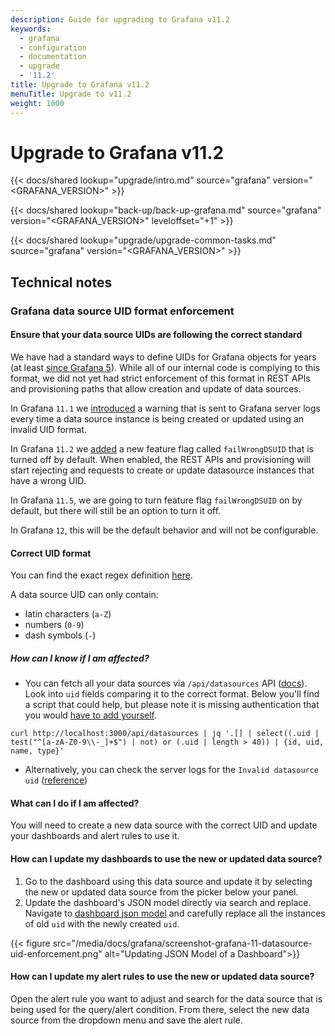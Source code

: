 ```yaml
---
description: Guide for upgrading to Grafana v11.2
keywords:
  - grafana
  - configuration
  - documentation
  - upgrade
  - '11.2'
title: Upgrade to Grafana v11.2
menuTitle: Upgrade to v11.2
weight: 1000
---
```


# Upgrade to Grafana v11.2

{{< docs/shared lookup="upgrade/intro.md" source="grafana" version="<GRAFANA_VERSION>" >}}

{{< docs/shared lookup="back-up/back-up-grafana.md" source="grafana" version="<GRAFANA_VERSION>" leveloffset="+1" >}}

{{< docs/shared lookup="upgrade/upgrade-common-tasks.md" source="grafana" version="<GRAFANA_VERSION>" >}}

## Technical notes

### Grafana data source UID format enforcement

#### Ensure that your data source UIDs are following the correct standard

We have had a standard ways to define UIDs for Grafana objects for years (at least [since Grafana 5](https://github.com/grafana/grafana/issues/7883)). While all of our internal code is complying to this format, we did not yet had strict enforcement of this format in REST APIs and provisioning paths that allow creation and update of data sources.

In Grafana `11.1` we [introduced](https://github.com/grafana/grafana/pull/86598) a warning that is sent to Grafana server logs every time a data source instance is being created or updated using an invalid UID format.

In Grafana `11.2` we [added](https://github.com/grafana/grafana/pull/89363/files) a new feature flag called `failWrongDSUID` that is turned off by default. When enabled, the REST APIs and provisioning will start rejecting and requests to create or update datasource instances that have a wrong UID.

In Grafana `11.5`, we are going to turn feature flag `failWrongDSUID` on by default, but there will still be an option to turn it off.

In Grafana `12`, this will be the default behavior and will not be configurable.

#### Correct UID format

You can find the exact regex definition [here](https://github.com/grafana/grafana/blob/c92f5169d1c83508beb777f71a93336179fe426e/pkg/util/shortid_generator.go#L32-L45).

A data source UID can only contain:

- latin characters (`a-Z`)
- numbers (`0-9`)
- dash symbols (`-`)

##### How can I know if I am affected?

- You can fetch all your data sources via `/api/datasources` API ([docs](https://grafana.com/docs/grafana/latest/developers/http_api/data_source/#get-all-data-sources)). Look into `uid` fields comparing it to the correct format. Below you'll find a script that could help, but please note it is missing authentication that you would [have to add yourself](https://grafana.com/docs/grafana/latest/developers/http_api/#authenticating-api-requests).

```
curl http://localhost:3000/api/datasources | jq '.[] | select((.uid | test("^[a-zA-Z0-9\\-_]+$") | not) or (.uid | length > 40)) | {id, uid, name, type}'
```

- Alternatively, you can check the server logs for the `Invalid datasource uid` ([reference](https://github.com/grafana/grafana/blob/68751ed3107c4d15d33f34b15183ee276611785c/pkg/services/datasources/service/store.go#L429))

#### What can I do if I am affected?

You will need to create a new data source with the correct UID and update your dashboards and alert rules to use it.

#### How can I update my dashboards to use the new or updated data source?

1. Go to the dashboard using this data source and update it by selecting the new or updated data source from the picker below your panel.
2. Update the dashboard's JSON model directly via search and replace. Navigate to [dashboard json model](https://grafana.com/docs/grafana/latest/dashboards/build-dashboards/view-dashboard-json-model/) and carefully replace all the instances of old `uid` with the newly created `uid`.

{{< figure src="/media/docs/grafana/screenshot-grafana-11-datasource-uid-enforcement.png" alt="Updating JSON Model of a Dashboard">}}

#### How can I update my alert rules to use the new or updated data source?

Open the alert rule you want to adjust and search for the data source that is being used for the query/alert condition. From there, select the new data source from the dropdown menu and save the alert rule.
